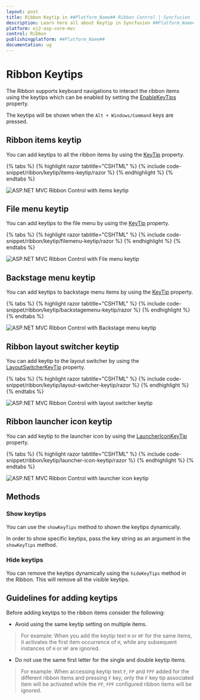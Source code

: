 ```yaml
---
layout: post
title: Ribbon Keytip in ##Platform_Name## Ribbon Control | Syncfusion
description: Learn here all about Keytip in Syncfusion ##Platform_Name## Ribbon control of Syncfusion Essential JS 2 and more.
platform: ej2-asp-core-mvc
control: Ribbon
publishingplatform: ##Platform_Name##
documentation: ug
---
```



# Ribbon Keytips

The Ribbon supports keyboard navigations to interact the ribbon items using the keytips which can be enabled by setting the [EnableKeyTips](https://help.syncfusion.com/cr/aspnetmvc-js2/syncfusion.ej2.ribbon.ribbon.html#Syncfusion_EJ2_Ribbon_Ribbon_EnableKeyTips) property.

The keytips will be shown when the `Alt + Windows/Command` keys are pressed.

## Ribbon items keytip

You can add keytips to all the ribbon items by using the [KeyTip](https://help.syncfusion.com/cr/aspnetmvc-js2/Syncfusion.EJ2.Ribbon.RibbonItem.html#Syncfusion_EJ2_Ribbon_RibbonItem_KeyTip) property.

{% tabs %}
{% highlight razor tabtitle="CSHTML" %}
{% include code-snippet/ribbon/keytip/items-keytip/razor %}
{% endhighlight %}
{% endtabs %}

![ASP.NET MVC Ribbon Control with items keytip](./images/ribbon-items-keytip.png)

## File menu keytip

You can add keytips to the file menu by using the [KeyTip](https://help.syncfusion.com/cr/aspnetmvc-js2/Syncfusion.EJ2.Ribbon.FileMenuSettings.html#Syncfusion_EJ2_Ribbon_FileMenuSettings_KeyTip) property.

{% tabs %}
{% highlight razor tabtitle="CSHTML" %}
{% include code-snippet/ribbon/keytip/filemenu-keytip/razor %}
{% endhighlight %}
{% endtabs %}

![ASP.NET MVC Ribbon Control with File menu keytip](./images/ribbon-filemenu-keytip.png)

## Backstage menu keytip

You can add keytips to backstage menu items by using the [KeyTip](https://help.syncfusion.com/cr/aspnetmvc-js2/Syncfusion.EJ2.Ribbon.BackStageMenu.html#Syncfusion_EJ2_Ribbon_BackStageMenu_KeyTip) property.

{% tabs %}
{% highlight razor tabtitle="CSHTML" %}
{% include code-snippet/ribbon/keytip/backstagemenu-keytip/razor %}
{% endhighlight %}
{% endtabs %}

![ASP.NET MVC Ribbon Control with Backstage menu keytip](./images/ribbon-backstage-keytip.png)

## Ribbon layout switcher keytip

You can add keytip to the layout switcher by using the [LayoutSwitcherKeyTip](https://help.syncfusion.com/cr/aspnetmvc-js2/syncfusion.ej2.ribbon.ribbon.html#Syncfusion_EJ2_Ribbon_Ribbon_LayoutSwitcherKeyTip) property.

{% tabs %}
{% highlight razor tabtitle="CSHTML" %}
{% include code-snippet/ribbon/keytip/layout-switcher-keytip/razor %}
{% endhighlight %}
{% endtabs %}

![ASP.NET MVC Ribbon Control with layout switcher keytip](./images/ribbon-layout-switcher-keytip.png)

## Ribbon launcher icon keytip

You can add keytip to the launcher icon by using the [LauncherIconKeyTip](https://help.syncfusion.com/cr/aspnetmvc-js2/Syncfusion.EJ2.Ribbon.RibbonGroup.html#Syncfusion_EJ2_Ribbon_RibbonGroup_LauncherIconKeyTip) property.

{% tabs %}
{% highlight razor tabtitle="CSHTML" %}
{% include code-snippet/ribbon/keytip/launcher-icon-keytip/razor %}
{% endhighlight %}
{% endtabs %}

![ASP.NET MVC Ribbon Control with launcher icon keytip](./images/ribbon-launchericon-keytip.png)

## Methods

### Show keytips

You can use the `showKeyTips` method to shown the keytips dynamically.

In order to show specific keytips, pass the key string as an argument in the `showKeyTips` method.

### Hide keytips

You can remove the keytips dynamically using the `hideKeyTips` method in the Ribbon. This will remove all the visible keytips.

## Guidelines for adding keytips

Before adding keytips to the ribbon items consider the following:

* Avoid using the same keytip setting on multiple items.

> For example: When you add the keytip text `H` or `HF` for the same items, it activates the first item occurrence of `H`, while any subsequent instances of `H` or `HF` are ignored.

* Do not use the same first letter for the single and double keytip items.

> For example: When accessing keytip text `F`, `FP` and `FPF` added for the different ribbon items and pressing `F` key, only the `F` key tip associated item will be activated while the `FP`, `FPF` configured ribbon items will be ignored.
